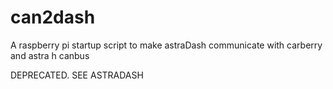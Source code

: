 # can2dash

A raspberry pi startup script to make astraDash communicate with carberry and astra h canbus

DEPRECATED. SEE ASTRADASH
